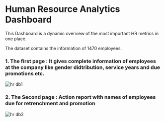 # Human Resource Analytics Dashboard
 This Dashboard  is a dynamic overview of the most important HR metrics in one place.
 
 The dataset contains the information of 1470 employees.


 ### 1. The first page : It gives complete information of employees at the company like gender didtribution, service years and due promotions etc.
 
![hr db1](https://user-images.githubusercontent.com/68342710/168192494-a1e4cca8-bf6a-45b8-a6a8-de3e19b8aa16.png)


### 2. The Second page : Action report with names of employees due for retrenchment and promotion


![hr db2](https://user-images.githubusercontent.com/68342710/168193024-6e3979d2-f18f-4372-9352-6d322b877e08.png)
